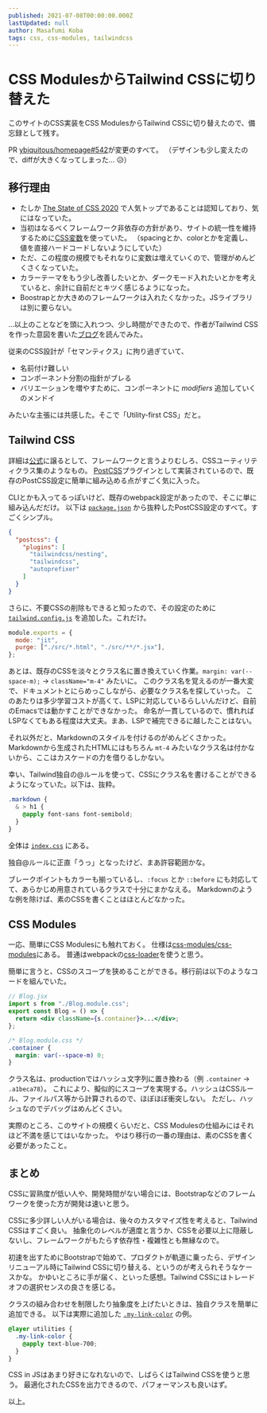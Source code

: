 ```yaml
---
published: 2021-07-08T00:00:00.000Z
lastUpdated: null
author: Masafumi Koba
tags: css, css-modules, tailwindcss
---
```


# CSS ModulesからTailwind CSSに切り替えた

このサイトのCSS実装をCSS ModulesからTailwind CSSに切り替えたので、備忘録として残す。

PR [ybiquitous/homepage#542](https://github.com/ybiquitous/homepage/pull/542)が変更のすべて。
（デザインも少し変えたので、diffが大きくなってしまった… 😥）

## 移行理由

- たしか [The State of CSS 2020](https://2020.stateofcss.com/en-US/technologies/css-frameworks/) で人気トップであることは認知しており、気にはなっていた。
- 当初はなるべくフレームワーク非依存の方針があり、サイトの統一性を維持するために[CSS変数](https://developer.mozilla.org/en-US/docs/Web/CSS/Using_CSS_custom_properties)を使っていた。
  （spacingとか、colorとかを定義し、値を直接ハードコードしないようにしていた）
- ただ、この程度の規模でもそれなりに変数は増えていくので、管理がめんどくさくなっていた。
- カラーテーマをもう少し改善したいとか、ダークモード入れたいとかを考えていると、余計に自前だとキツく感じるようになった。
- Boostrapとか大きめのフレームワークは入れたくなかった。JSライブラリは別に要らない。

…以上のことなどを頭に入れつつ、少し時間ができたので、作者がTailwind CSSを作った意図を書いた[ブログ](https://adamwathan.me/css-utility-classes-and-separation-of-concerns/)を読んでみた。

従来のCSS設計が「セマンティクス」に拘り過ぎていて、

- 名前付け難しい
- コンポーネント分割の指針がブレる
- バリエーションを増やすために、コンポーネントに *modifiers* 追加していくのメンドイ

みたいな主張には共感した。そこで「Utility-first CSS」だと。

## Tailwind CSS

詳細は[公式](https://tailwindcss.com/)に譲るとして、フレームワークと言うよりむしろ、CSSユーティリティクラス集のようなもの。
[PostCSS](https://postcss.org/)プラグインとして実装されているので、既存のPostCSS設定に簡単に組み込める点がすごく気に入った。

CLIとかも入ってるっぽいけど、既存のwebpack設定があったので、そこに単に組み込んだだけ。
以下は [`package.json`](https://github.com/ybiquitous/homepage/blob/07cbecaafa42d0651f34fad1378991b321f8251e/package.json#L196-L202) から抜粋したPostCSS設定のすべて。すごくシンプル。

```json
{
  "postcss": {
    "plugins": [
      "tailwindcss/nesting",
      "tailwindcss",
      "autoprefixer"
    ]
  }
}
```

さらに、不要CSSの削除もできると知ったので、その設定のために [`tailwind.config.js`](https://github.com/ybiquitous/homepage/blob/07cbecaafa42d0651f34fad1378991b321f8251e/tailwind.config.js#L2-L5) を追加した。これだけ。

```js
module.exports = {
  mode: "jit",
  purge: ["./src/*.html", "./src/**/*.jsx"],
};
```

あとは、既存のCSSを淡々とクラス名に置き換えていく作業。`margin: var(--space-m);` → `className="m-4"` みたいに。
このクラス名を覚えるのが一番大変で、ドキュメントとにらめっこしながら、必要なクラス名を探していった。
このあたりは多少学習コストが高くて、LSPに対応しているらしいんだけど、自前のEmacsでは動かすことができなかった。
命名が一貫しているので、慣れればLSPなくてもある程度は大丈夫。まあ、LSPで補完できるに越したことはない。

それ以外だと、Markdownのスタイルを付けるのがめんどくさかった。Markdownから生成されたHTMLにはもちろん `mt-4` みたいなクラス名は付かないから、ここはカスケードの力を借りるしかない。

幸い、Tailwind独自の@ルールを使って、CSSにクラス名を書けることができるようになっていた。以下は、抜粋。

```css
.markdown {
  & > h1 {
    @apply font-sans font-semibold;
  }
}
```

全体は [`index.css`](https://github.com/ybiquitous/homepage/blob/07cbecaafa42d0651f34fad1378991b321f8251e/src/index.css#L24) にある。

独自@ルールに正直「うっ」となったけど、まあ許容範囲かな。

ブレークポイントもカラーも揃っているし、`:focus` とか `::before` にも対応してて、あらかじめ用意されているクラスで十分にまかなえる。
Markdownのような例を除けば、素のCSSを書くことはほとんどなかった。

## CSS Modules

一応、簡単にCSS Modulesにも触れておく。
仕様は[css-modules/css-modules](https://github.com/css-modules/css-modules)にある。
普通はwebpackの[css-loader](https://github.com/webpack/css-loader)を使うと思う。

簡単に言うと、CSSのスコープを狭めることができる。移行前は以下のようなコードを組んでいた。

```jsx
// Blog.jsx
import s from "./Blog.module.css";
export const Blog = () => {
  return <div className={s.container}>...</div>;
};
```

```css
/* Blog.module.css */
.container {
  margin: var(--space-m) 0;
}
```

クラス名は、productionではハッシュ文字列に置き換わる（例 `.container` → `.a1beca78`）。
これにより、擬似的にスコープを実現する。ハッシュはCSSルール、ファイルパス等から計算されるので、ほぼほぼ衝突しない。
ただし、ハッシュなのでデバッグはめんどくさい。

実際のところ、このサイトの規模くらいだと、CSS Modulesの仕組みにはそれほど不満を感じてはいなかった。
やはり移行の一番の理由は、素のCSSを書く必要があったこと。

## まとめ

CSSに習熟度が低い人や、開発時間がない場合には、Bootstrapなどのフレームワークを使った方が開発は速いと思う。

CSSに多少詳しい人がいる場合は、後々のカスタマイズ性を考えると、Tailwind CSSはすごく良い。
抽象化のレベルが適度と言うか、CSSを必要以上に隠蔽しないし、フレームワークがもたらす依存性・複雑性とも無縁なので。

初速を出すためにBootstrapで始めて、プロダクトが軌道に乗ったら、デザインリニューアル時にTailwind CSSに切り替える、というのが考えられそうなケースかな。
かゆいところに手が届く、といった感想。Tailwind CSSにはトレードオフの選択センスの良さを感じる。

クラスの組み合わせを制限したり抽象度を上げたいときは、独自クラスを簡単に追加できる。
以下は実際に追加した [`.my-link-color`](https://github.com/ybiquitous/homepage/blob/07cbecaafa42d0651f34fad1378991b321f8251e/src/index.css#L16-L18) の例。

```css
@layer utilities {
  .my-link-color {
    @apply text-blue-700;
  }
}
```

CSS in JSはあまり好きになれないので、しばらくはTailwind CSSを使うと思う。
最適化されたCSSを出力できるので、パフォーマンスも良いはず。

以上。
